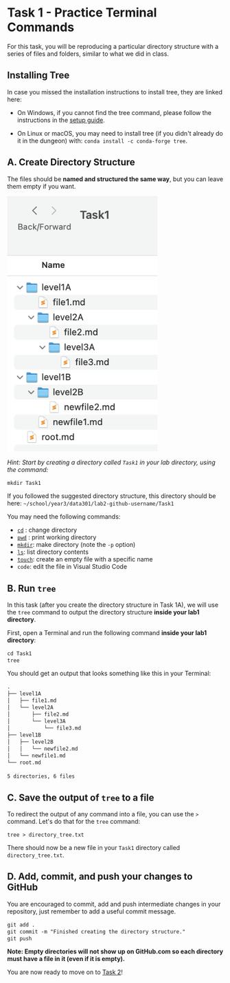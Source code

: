 # Task 1 - Practice Terminal Commands

For this task, you will be reproducing a particular directory structure with a series of files and folders, similar to what we did in class.

## Installing Tree

In case you missed the installation instructions to install tree, they are linked here:

- On Windows, if you cannot find the tree command, please follow the instructions in the [setup guide](https://firas.moosvi.com/courses/data301/2022_WT2/notes/setup/install_ds_stack_windows.html#tree).

- On Linux or macOS, you may need to install tree (if you didn't already do it in the dungeon) with: `conda install -c conda-forge tree`.

## A. Create Directory Structure

The files should be **named and structured the same way**, but you can leave them empty if you want.

<img src="images/dir.png" width="350px">

*Hint: Start by creating a directory called `Task1` in your lab directory, using the command:*

```
mkdir Task1
```

If you followed the suggested directory structure, this directory should be here: `~/school/year3/data301/lab2-github-username/Task1`

You may need the following commands:

- [`cd`](https://man7.org/linux/man-pages/man1/cd.1p.html) : change directory
- [`pwd`](https://man7.org/linux/man-pages/man1/pwd.1.html) : print working directory
- [`mkdir`](https://man7.org/linux/man-pages/man1/mkdir.1.html): make directory (note the `-p` option)
- [`ls`](https://man7.org/linux/man-pages/man1/ls.1.html): list directory contents
- [`touch`](https://man7.org/linux/man-pages/man1/touch.1.html): create an empty file with a specific name
- `code`: edit the file in Visual Studio Code

## B. Run `tree`

In this task (after you create the directory structure in Task 1A), we will use the `tree` command to output the directory structure **inside your lab1 directory**.

First, open a Terminal and run the following command **inside your lab1 directory**:

```
cd Task1
tree
```

You should get an output that looks something like this in your Terminal:

```
.
├── level1A
│   ├── file1.md
│   └── level2A
│       ├── file2.md
│       └── level3A
│           └── file3.md
├── level1B
│   ├── level2B
│   │   └── newfile2.md
│   └── newfile1.md
└── root.md

5 directories, 6 files
```
## C. Save the output of `tree` to a file

To redirect the output of any command into a file, you can use the `>` command.
Let's do that for the `tree` command:

```
tree > directory_tree.txt
```

There should now be a new file in your `Task1` directory called `directory_tree.txt`.

## D. Add, commit, and push your changes to GitHub

You are encouraged to commit, add and push intermediate changes in your repository, just remember to add a useful commit message.

```
git add .
git commit -m "Finished creating the directory structure."
git push
```

**Note: Empty directories will not show up on GitHub.com so each directory must have a file in it (even if it is empty).**

You are now ready to move on to [Task 2](./Task2)!